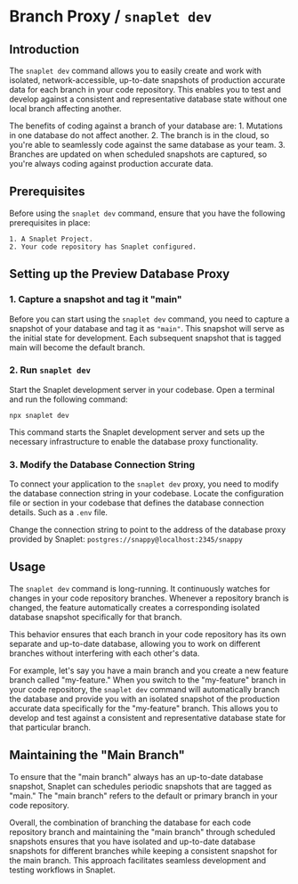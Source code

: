 # Branch Proxy / `snaplet dev`

## Introduction

The `snaplet dev` command allows you to easily create and work with isolated, network-accessible, up-to-date snapshots of production accurate data for each branch in your code repository. This enables you to test and develop against a consistent and representative database state without one local branch affecting another.

The benefits of coding against a branch of your database are:
    1. Mutations in one database do not affect another. 
    2. The branch is in the cloud, so you're able to seamlessly code against the same database as your team.
    3. Branches are updated on when scheduled snapshots are captured, so you're always coding against production accurate data.

## Prerequisites

Before using the `snaplet dev` command, ensure that you have the following prerequisites in place:

    1. A Snaplet Project.
    2. Your code repository has Snaplet configured.

## Setting up the Preview Database Proxy

### 1. Capture a snapshot and tag it "main"

Before you can start using the `snaplet dev` command, you need to capture a snapshot of your database and tag it as `"main"`. This snapshot will serve as the initial state for development. Each subsequent snapshot that is tagged main will become the default branch.


### 2. Run `snaplet dev`

Start the Snaplet development server in your codebase. Open a terminal  and run the following command:

```terminal
npx snaplet dev
```

This command starts the Snaplet development server and sets up the necessary infrastructure to enable the database proxy functionality.


### 3. Modify the Database Connection String

To connect your application to the `snaplet dev` proxy, you need to modify the database connection string in your codebase. Locate the configuration file or section in your codebase that defines the database connection details. Such as a `.env` file.

Change the connection string to point to the address of the database proxy provided by Snaplet: `postgres://snappy@localhost:2345/snappy`

## Usage

The `snaplet dev` command is long-running. It continuously watches for changes in your code repository branches. Whenever a repository branch is changed, the feature automatically creates a corresponding isolated database snapshot specifically for that branch.

This behavior ensures that each branch in your code repository has its own separate and up-to-date database, allowing you to work on different branches without interfering with each other's data.

For example, let's say you have a main branch and you create a new feature branch called "my-feature." When you switch to the "my-feature" branch in your code repository, the `snaplet dev` command will automatically branch the database and provide you with an isolated snapshot of the production accurate data specifically for the "my-feature" branch. This allows you to develop and test against a consistent and representative database state for that particular branch.


## Maintaining the "Main Branch"

To ensure that the "main branch" always has an up-to-date database snapshot, Snaplet can schedules periodic snapshots that are tagged as "main." The "main branch" refers to the default or primary branch in your code repository.

Overall, the combination of branching the database for each code repository branch and maintaining the "main branch" through scheduled snapshots ensures that you have isolated and up-to-date database snapshots for different branches while keeping a consistent snapshot for the main branch. This approach facilitates seamless development and testing workflows in Snaplet.